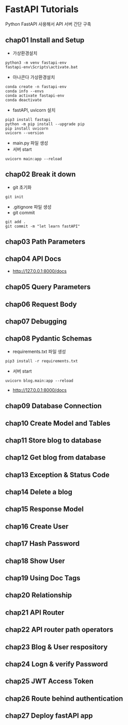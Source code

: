 # FastAPI Tutorials

Python FastAPI 사용해서 API 서버 간단 구축

## chap01 Install and Setup

- 가상환경설치

```
python3 -m venv fastapi-env
fastapi-env\Scripts\activate.bat
```

- 아나콘다 가상환경설치

```
conda create -n fastapi-env
conda info --envs
conda activate fastapi-env
conda deactivate
```

- fastAPI, uvicorn 설치

```
pip3 install fastapi
python -m pip install --upgrade pip
pip install uvicorn
uvicorn --version
```

- main.py 파일 생성
- 서버 start

```
uvicorn main:app --reload
```

## chap02 Break it down

- git 초기화

```
git init
```

- .gitignore 파일 생성
- git commit

```
git add .
git commit -m "let learn fastAPI"
```

## chap03 Path Parameters

## chap04 API Docs

- http://127.0.0.1:8000/docs

## chap05 Query Parameters

## chap06 Request Body

## chap07 Debugging

## chap08 Pydantic Schemas

- requirements.txt 파일 생성

```
pip3 install -r requirements.txt
```

- 서버 start

```
uvicorn blog.main:app --reload
```

- http://127.0.0.1:8000/docs

## chap09 Database Connection

## chap10 Create Model and Tables

## chap11 Store blog to database

## chap12 Get blog from database

## chap13 Exception & Status Code

## chap14 Delete a blog

## chap15 Response Model

## chap16 Create User

## chap17 Hash Password

## chap18 Show User

## chap19 Using Doc Tags

## chap20 Relationship

## chap21 API Router

## chap22 API router path operators

## chap23 Blog & User respository

## chap24 Logn & verify Password

## chap25 JWT Access Token

## chap26 Route behind authentication

## chap27 Deploy fastAPI app
